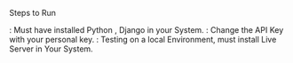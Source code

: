 Steps to Run

: Must have installed Python , Django in your System.
: Change the API Key with your personal key.
: Testing on a local Environment, must install Live Server in Your System.
